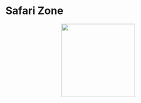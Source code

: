 # Safari Zone

<p align="center">
    <img width="200" src="https://github.com/yngtodd/safari_zone/tree/master/imgmap_hm03.png">
</p>
